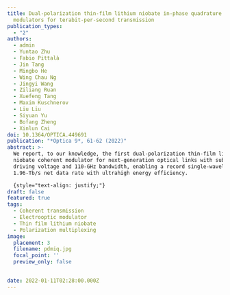 ```yaml
---
title: Dual-polarization thin-film lithium niobate in-phase quadrature
  modulators for terabit-per-second transmission
publication_types:
  - "2"
authors:
  - admin
  - Yuntao Zhu
  - Fabio Pittalà
  - Jin Tang
  - Mingbo He
  - Wing Chau Ng
  - Jingyi Wang
  - Ziliang Ruan
  - Xuefeng Tang
  - Maxim Kuschnerov
  - Liu Liu
  - Siyuan Yu
  - Bofang Zheng
  - Xinlun Cai
doi: 10.1364/OPTICA.449691
publication: "*Optica 9*, 61-62 (2022)"
abstract: >-
  We report, to our knowledge, the first dual-polarization thin-film lithium
  niobate coherent modulator for next-generation optical links with sub-1-V
  driving voltage and 110-GHz bandwidth, enabling a record single-wavelength
  1.96-Tb/s net data rate with ultrahigh energy efficiency. 

  {style="text-align: justify;"}
draft: false
featured: true
tags:
  - Coherent transmission
  - Electrooptic modulator
  - Thin film lithium niobate
  - Polarization multiplexing
image:
  placement: 3
  filename: pdmiq.jpg
  focal_point: ''
  preview_only: false
  

date: 2022-01-11T02:28:00.000Z
---
```

